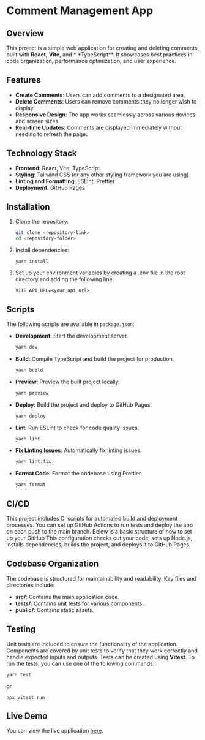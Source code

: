 # Comment Management App

## Overview

This project is a simple web application for creating and deleting comments, built with **React**, **Vite**, and \*
\*TypeScript\*\*. It showcases best practices in code organization, performance optimization, and user experience.

## Features

- **Create Comments**: Users can add comments to a designated area.
- **Delete Comments**: Users can remove comments they no longer wish to display.
- **Responsive Design**: The app works seamlessly across various devices and screen sizes.
- **Real-time Updates**: Comments are displayed immediately without needing to refresh the page.

## Technology Stack

- **Frontend**: React, Vite, TypeScript
- **Styling**: Tailwind CSS (or any other styling framework you are using)
- **Linting and Formatting**: ESLint, Prettier
- **Deployment**: GitHub Pages

## Installation

1. Clone the repository:

   ```bash
   git clone <repository-link>
   cd <repository-folder>

   ```

2. Install dependencies:

   ```
   yarn install
   ```

3. Set up your environment variables by creating a .env file in the root directory and adding the following line:

   ```
   VITE_API_URL=<your_api_url>
   ```

## Scripts

The following scripts are available in `package.json`:

- **Development**: Start the development server.

  ```bash
  yarn dev
  ```

- **Build**: Compile TypeScript and build the project for production.

  ```bash
  yarn build
  ```

- **Preview**: Preview the built project locally.

  ```bash
  yarn preview
  ```

- **Deploy**: Build the project and deploy to GitHub Pages.

  ```bash
  yarn deploy
  ```

- **Lint**: Run ESLint to check for code quality issues.

  ```bash
  yarn lint
  ```

- **Fix Linting Issues**: Automatically fix linting issues.

  ```bash
  yarn lint:fix
  ```

- **Format Code**: Format the codebase using Prettier.

  ```bash
  yarn format
  ```

## CI/CD

This project includes CI scripts for automated build and deployment processes. You can set up GitHub Actions to run
tests and deploy the app on each push to the main branch. Below is a basic structure of how to set up your GitHub
This configuration checks out your code, sets up Node.js, installs dependencies, builds the project, and deploys it to
GitHub Pages.

## Codebase Organization

The codebase is structured for maintainability and readability. Key files and directories include:

- **src/**: Contains the main application code.
- **tests/**: Contains unit tests for various components.
- **public/**: Contains static assets.

## Testing

Unit tests are included to ensure the functionality of the application. Components are covered by unit tests to verify
that they work correctly and handle expected inputs and outputs. Tests can be created using **Vitest**. To run the
tests, you can use one of the following commands:

    yarn test

or

    npx vitest run

## Live Demo

You can view the live application [here](https://petro97.github.io/comments-list-app/).
